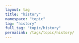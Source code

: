 ```yaml
---
layout: tag
title: "history"
namespace: "topic"
tag: "history"
full_tag: "topic/history"
permalink: /tags/topic/history/
---
```

